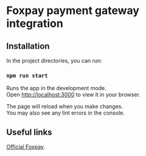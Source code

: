 # Foxpay payment gateway integration

## Installation

In the project directories, you can run:

### `npm run start`

Runs the app in the development mode.\
Open [http://localhost:3000](http://localhost:3000) to view it in your browser.

The page will reload when you make changes.\
You may also see any lint errors in the console.

## Useful links

[Official Foxpay](https://foxpay.lt).
